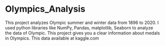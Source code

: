 # Olympics_Analysis
This project analyzes Olympic summer and winter data from 1896 to 2020. I used python libraries like NumPy, Pandas, matplotlib, Seaborn to analyze the data of Olympic. This project gives you a clear information about medals in Olympics. This data available at kaggle.com 
